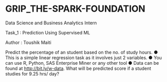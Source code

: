 # GRIP_THE-SPARK-FOUNDATION

Data Science and Business Analytics Intern

Task_1 : Prediction Using Supervised ML

Author : Toushik Maiti

Predict the percentage of an student based on the no. of study hours. ● This is a simple linear regression task as it involves just 2 variables. ● You can use R, Python, SAS Enterprise Miner or any other tool ● Data can be found at http://bit.ly/w-data. 
What will be predicted score if a student studies for 9.25 hrs/ day?
